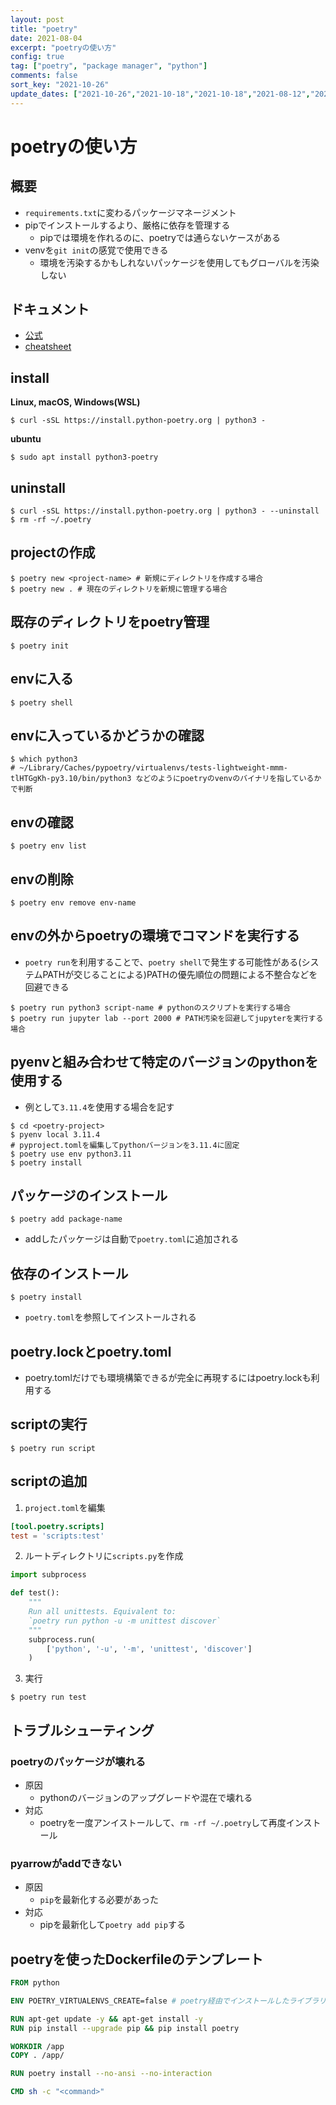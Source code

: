 ```yaml
---
layout: post
title: "poetry"
date: 2021-08-04
excerpt: "poetryの使い方"
config: true
tag: ["poetry", "package manager", "python"]
comments: false
sort_key: "2021-10-26"
update_dates: ["2021-10-26","2021-10-18","2021-10-18","2021-08-12","2021-08-04"]
---
```


# poetryの使い方

## 概要
 - `requirements.txt`に変わるパッケージマネージメント
 - pipでインストールするより、厳格に依存を管理する
   - pipでは環境を作れるのに、poetryでは通らないケースがある
 - venvを`git init`の感覚で使用できる
   - 環境を汚染するかもしれないパッケージを使用してもグローバルを汚染しない

## ドキュメント
 - [公式](https://python-poetry.org/docs/)
 - [cheatsheet](https://gist.github.com/CarlosDomingues/b88df15749af23a463148bd2c2b9b3fb)

## install

**Linux, macOS, Windows(WSL)**
```console
$ curl -sSL https://install.python-poetry.org | python3 -
```

**ubuntu**
```console
$ sudo apt install python3-poetry
```

## uninstall

```console
$ curl -sSL https://install.python-poetry.org | python3 - --uninstall
$ rm -rf ~/.poetry
```

## projectの作成

```console
$ poetry new <project-name> # 新規にディレクトリを作成する場合
$ poetry new . # 現在のディレクトリを新規に管理する場合
```

## 既存のディレクトリをpoetry管理

```console
$ poetry init
```

## envに入る

```console
$ poetry shell
```

## envに入っているかどうかの確認

```console
$ which python3
# ~/Library/Caches/pypoetry/virtualenvs/tests-lightweight-mmm-tlHTGgKh-py3.10/bin/python3 などのようにpoetryのvenvのバイナリを指しているかで判断
```

## envの確認

```console
$ poetry env list
```

## envの削除

```console
$ poetry env remove env-name
```

## envの外からpoetryの環境でコマンドを実行する
 - `poetry run`を利用することで、`poetry shell`で発生する可能性がある(システムPATHが交じることによる)PATHの優先順位の問題による不整合などを回避できる

```console
$ poetry run python3 script-name # pythonのスクリプトを実行する場合
$ poetry run jupyter lab --port 2000 # PATH汚染を回避してjupyterを実行する場合
```

## pyenvと組み合わせて特定のバージョンのpythonを使用する
 - 例として`3.11.4`を使用する場合を記す

```console
$ cd <poetry-project>
$ pyenv local 3.11.4
# pyproject.tomlを編集してpythonバージョンを3.11.4に固定
$ poetry use env python3.11
$ poetry install
```

## パッケージのインストール

```console
$ poetry add package-name
```
 - addしたパッケージは自動で`poetry.toml`に追加される

## 依存のインストール

```console
$ poetry install
```
 - `poetry.toml`を参照してインストールされる

## poetry.lockとpoetry.toml
 - poetry.tomlだけでも環境構築できるが完全に再現するにはpoetry.lockも利用する


## scriptの実行

```console
$ poetry run script
```

## scriptの追加

 1. `project.toml`を編集

```toml
[tool.poetry.scripts]
test = 'scripts:test'
```

 2. ルートディレクトリに`scripts.py`を作成

```python
import subprocess

def test():
    """
    Run all unittests. Equivalent to:
    `poetry run python -u -m unittest discover`
    """
    subprocess.run(
        ['python', '-u', '-m', 'unittest', 'discover']
    )
```

 3. 実行

```console
$ poetry run test
```

## トラブルシューティング

### poetryのパッケージが壊れる
 - 原因
   - pythonのバージョンのアップグレードや混在で壊れる
 - 対応
   - poetryを一度アンイストールして、`rm -rf ~/.poetry`して再度インストール

### pyarrowがaddできない
 - 原因
   - `pip`を最新化する必要があった  
 - 対応
   - pipを最新化して`poetry add pip`する

## poetryを使ったDockerfileのテンプレート

```dockerfile
FROM python

ENV POETRY_VIRTUALENVS_CREATE=false # poetry経由でインストールしたライブラリを参照可能にするのに必要

RUN apt-get update -y && apt-get install -y
RUN pip install --upgrade pip && pip install poetry

WORKDIR /app
COPY . /app/

RUN poetry install --no-ansi --no-interaction

CMD sh -c "<command>"
```
